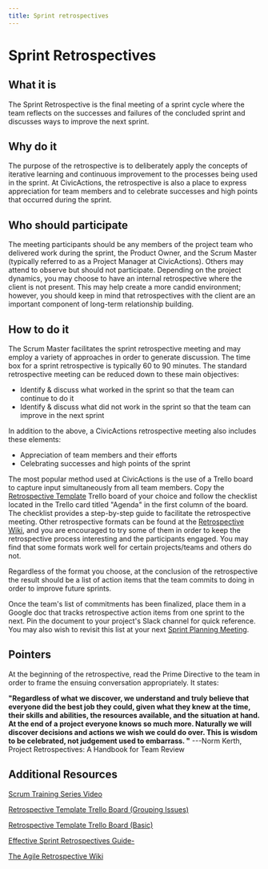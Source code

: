```yaml
---
title: Sprint retrospectives
---
```


# Sprint Retrospectives

## What it is

The Sprint Retrospective is the final meeting of a sprint cycle where the team reflects on the successes and failures of the concluded sprint and discusses ways to improve the next sprint.

## Why do it

The purpose of the retrospective is to deliberately apply the concepts of iterative learning and continuous improvement to the processes being used in the sprint. At CivicActions, the retrospective is also a place to express appreciation for team members and to celebrate successes and high points that occurred during the sprint.

## Who should participate

The meeting participants should be any members of the project team who delivered work during the sprint, the Product Owner, and the Scrum Master (typically referred to as a Project Manager at CivicActions). Others may attend to observe but should not participate.
Depending on the project dynamics, you may choose to have an internal retrospective where the client is not present. This may help create a more candid environment; however, you should keep in mind that retrospectives with the client are an important component of long-term relationship building.

## How to do it

The Scrum Master facilitates the sprint retrospective meeting and may employ a variety of approaches in order to generate discussion. The time box for a sprint retrospective is typically 60 to 90 minutes. The standard retrospective meeting can be reduced down to these main objectives:

-   Identify & discuss what worked in the sprint so that the team can continue to do it
-   Identify & discuss what did not work in the sprint so that the team can improve in the next sprint

In addition to the above, a CivicActions retrospective meeting also includes these elements:

-   Appreciation of team members and their efforts
-   Celebrating successes and high points of the sprint

The most popular method used at CivicActions is the use of a Trello board to capture input simultaneously from all team members. Copy the [Retrospective Template](https://trello.com/b/jG9U4I6l) Trello board of your choice and follow the checklist located in the Trello card titled "Agenda" in the first column of the board. The checklist provides a step-by-step guide to facilitate the retrospective meeting.
Other retrospective formats can be found at the [Retrospective Wiki](http://retrospectivewiki.org/index.php?title=Retrospective_Plans), and you are encouraged to try some of them in order to keep the retrospective process interesting and the participants engaged. You may find that some formats work well for certain projects/teams and others do not.

Regardless of the format you choose, at the conclusion of the retrospective the result should be a list of action items that the team commits to doing in order to improve future sprints.

Once the team's list of commitments has been finalized, place them in a Google doc that tracks retrospective action items from one sprint to the next. Pin the document to your project's Slack channel for quick reference. You may also wish to revisit this list at your next [Sprint Planning Meeting](sprint-planning-meetings.md).

## Pointers

At the beginning of the retrospective, read the Prime Directive to the team in order to frame the ensuing conversation appropriately. It states:

**"Regardless of what we discover, we understand and truly believe that everyone did the best job they could, given what they knew at the time, their skills and abilities, the resources available, and the situation at hand. At the end of a project everyone knows so much more. Naturally we will discover decisions and actions we wish we could do over. This is wisdom to be celebrated, not judgement used to embarrass. "**
\---Norm Kerth, Project Retrospectives: A Handbook for Team Review

## Additional Resources

[Scrum Training Series Video](http://scrumtrainingseries.com/SprintRetrospectiveMeeting/SprintRetrospectiveMeeting.htm)

[Retrospective Template Trello Board (Grouping Issues)](https://trello.com/b/jG9U4I6l)

[Retrospective Template Trello Board (Basic)](https://trello.com/b/YEXXigXH)

[Effective Sprint Retrospectives Guide-](<https://msdn.microsoft.com/en-us/library/jj620912(v=vs.120).aspx>)

[The Agile Retrospective Wiki](http://retrospectivewiki.org/)
